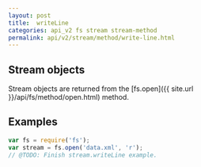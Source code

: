 ```yaml
---
layout: post
title:  writeLine
categories: api_v2 fs stream stream-method
permalink: api/v2/stream/method/write-line.html
---
```


## Stream objects

Stream objects are returned from the [fs.open]({{ site.url }}/api/fs/method/open.html) method.

## Examples

```javascript
var fs = require('fs');
var stream = fs.open('data.xml', 'r');
// @TODO: Finish stream.writeLine example.
```








